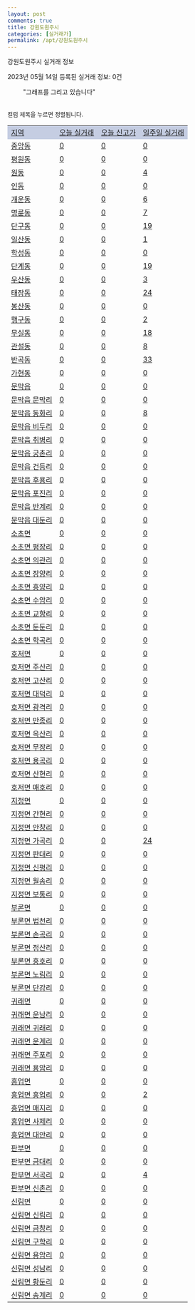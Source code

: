 ```yaml
---
layout: post
comments: true
title: 강원도원주시
categories: [실거래가]
permalink: /apt/강원도원주시
---
```


강원도원주시 실거래 정보

2023년 05월 14일 등록된 실거래 정보: 0건

<!--<script async src="https://pagead2.googlesyndication.com/pagead/js/adsbygoogle.js?client=ca-pub-3485438051770037"
 crossorigin="anonymous"></script>-->

<script type="text/javascript">
  google.charts.load('current', {'packages':['corechart']});
  google.charts.setOnLoadCallback(drawChart);

  function drawChart() {
    var data = google.visualization.arrayToDataTable([['거래일', '매매', '전월세', '전매'], ['21-01', 23, 10, 0], ['21-02', 0, 1, 0], ['21-03', 0, 1, 0], ['21-04', 0, 3, 0], ['21-05', 0, 4, 0], ['21-06', 0, 3, 0], ['21-07', 1, 37, 1], ['21-08', 271, 195, 16], ['21-09', 52, 44, 1], ['21-10', 14, 9, 4], ['21-11', 24, 22, 10], ['21-12', 0, 12, 0], ['22-01', 0, 95, 5], ['22-02', 25, 34, 1], ['22-03', 17, 15, 2], ['22-04', 25, 28, 0], ['22-05', 371, 420, 46], ['22-06', 465, 697, 64], ['22-07', 284, 648, 32], ['22-08', 345, 733, 69], ['22-09', 286, 633, 80], ['22-10', 258, 719, 75], ['22-11', 239, 660, 45], ['22-12', 218, 728, 48], ['23-01', 231, 741, 50], ['23-02', 389, 932, 67], ['23-03', 442, 782, 54], ['23-04', 386, 791, 48], ['23-05', 92, 145, 10]]);

    var options = {
      title: '최근 1년간 유형별 거래량 추이',
      legend: { position: 'bottom' }
    };

    setTimeout(function() {
        var chart = new google.visualization.LineChart(document.getElementById('columnchart_material'));
        chart.draw(data, (options));
        document.getElementById('loading').style.display = 'none';
        var dayLabel = (new Date()).getDay();
        if (dayLabel < 2) {
            sorttable.innerSortFunction.apply(document.getElementById('week'), []);
            sorttable.innerSortFunction.apply(document.getElementById('week'), []);        
        }
        else {
            sorttable.innerSortFunction.apply(document.getElementById('today'), []);
            sorttable.innerSortFunction.apply(document.getElementById('today'), []);
        }
    }, 200);

  }
</script>

<div id="loading" style="z-index:20; display: block; margin-left: 35px">"그래프를 그리고 있습니다"</div>
<div id="columnchart_material" style="width: 95%; margin-left: -35px; display: block"></div>
<!--<div style="width: 95%; margin-left: -35px; display: block">
      <script async src="https://pagead2.googlesyndication.com/pagead/js/adsbygoogle.js?client=ca-pub-3485438051770037"
          crossorigin="anonymous"></script>
      <ins class="adsbygoogle"
          style="display:block"
          data-ad-format="fluid"
          data-ad-layout-key="-fb+5w+4e-db+86"
          data-ad-client="ca-pub-3485438051770037"
          data-ad-slot="1827090281"></ins>
      <script>
          (adsbygoogle = window.adsbygoogle || []).push({});
      </script>
</div>-->
<br>

<font size='small' style='font-size: small;'>컬럼 제목을 누르면 정렬됩니다.</font>
<table class="sortable">
  <tr style='background-color: rgba(114, 132, 186,0.4);'>
    <td id="region"><a href="#">지역</a></td>
    <td id="today"><a href="#">오늘 실거래</a></td>
    <td id="today_new"><a href="#">오늘 신고가</a></td>
    <td id="week"><a href="#">일주일 실거래</a></td>
  </tr>

  
  <tr class="item">
    <td><a href="강원도원주시중앙동">중앙동</a></td>
    <td><a href="강원도원주시중앙동">0</a></td>
    <td><a href="강원도원주시중앙동">0</a></td>
    <td><a href="강원도원주시중앙동">0</a></td>
  </tr>
    

  <tr class="item">
    <td><a href="강원도원주시평원동">평원동</a></td>
    <td><a href="강원도원주시평원동">0</a></td>
    <td><a href="강원도원주시평원동">0</a></td>
    <td><a href="강원도원주시평원동">0</a></td>
  </tr>
    

  <tr class="item">
    <td><a href="강원도원주시원동">원동</a></td>
    <td><a href="강원도원주시원동">0</a></td>
    <td><a href="강원도원주시원동">0</a></td>
    <td><a href="강원도원주시원동">4</a></td>
  </tr>
    

  <tr class="item">
    <td><a href="강원도원주시인동">인동</a></td>
    <td><a href="강원도원주시인동">0</a></td>
    <td><a href="강원도원주시인동">0</a></td>
    <td><a href="강원도원주시인동">0</a></td>
  </tr>
    

  <tr class="item">
    <td><a href="강원도원주시개운동">개운동</a></td>
    <td><a href="강원도원주시개운동">0</a></td>
    <td><a href="강원도원주시개운동">0</a></td>
    <td><a href="강원도원주시개운동">6</a></td>
  </tr>
    

  <tr class="item">
    <td><a href="강원도원주시명륜동">명륜동</a></td>
    <td><a href="강원도원주시명륜동">0</a></td>
    <td><a href="강원도원주시명륜동">0</a></td>
    <td><a href="강원도원주시명륜동">7</a></td>
  </tr>
    

  <tr class="item">
    <td><a href="강원도원주시단구동">단구동</a></td>
    <td><a href="강원도원주시단구동">0</a></td>
    <td><a href="강원도원주시단구동">0</a></td>
    <td><a href="강원도원주시단구동">19</a></td>
  </tr>
    

  <tr class="item">
    <td><a href="강원도원주시일산동">일산동</a></td>
    <td><a href="강원도원주시일산동">0</a></td>
    <td><a href="강원도원주시일산동">0</a></td>
    <td><a href="강원도원주시일산동">1</a></td>
  </tr>
    

  <tr class="item">
    <td><a href="강원도원주시학성동">학성동</a></td>
    <td><a href="강원도원주시학성동">0</a></td>
    <td><a href="강원도원주시학성동">0</a></td>
    <td><a href="강원도원주시학성동">0</a></td>
  </tr>
    

  <tr class="item">
    <td><a href="강원도원주시단계동">단계동</a></td>
    <td><a href="강원도원주시단계동">0</a></td>
    <td><a href="강원도원주시단계동">0</a></td>
    <td><a href="강원도원주시단계동">19</a></td>
  </tr>
    

  <tr class="item">
    <td><a href="강원도원주시우산동">우산동</a></td>
    <td><a href="강원도원주시우산동">0</a></td>
    <td><a href="강원도원주시우산동">0</a></td>
    <td><a href="강원도원주시우산동">3</a></td>
  </tr>
    

  <tr class="item">
    <td><a href="강원도원주시태장동">태장동</a></td>
    <td><a href="강원도원주시태장동">0</a></td>
    <td><a href="강원도원주시태장동">0</a></td>
    <td><a href="강원도원주시태장동">24</a></td>
  </tr>
    

  <tr class="item">
    <td><a href="강원도원주시봉산동">봉산동</a></td>
    <td><a href="강원도원주시봉산동">0</a></td>
    <td><a href="강원도원주시봉산동">0</a></td>
    <td><a href="강원도원주시봉산동">0</a></td>
  </tr>
    

  <tr class="item">
    <td><a href="강원도원주시행구동">행구동</a></td>
    <td><a href="강원도원주시행구동">0</a></td>
    <td><a href="강원도원주시행구동">0</a></td>
    <td><a href="강원도원주시행구동">2</a></td>
  </tr>
    

  <tr class="item">
    <td><a href="강원도원주시무실동">무실동</a></td>
    <td><a href="강원도원주시무실동">0</a></td>
    <td><a href="강원도원주시무실동">0</a></td>
    <td><a href="강원도원주시무실동">18</a></td>
  </tr>
    

  <tr class="item">
    <td><a href="강원도원주시관설동">관설동</a></td>
    <td><a href="강원도원주시관설동">0</a></td>
    <td><a href="강원도원주시관설동">0</a></td>
    <td><a href="강원도원주시관설동">8</a></td>
  </tr>
    

  <tr class="item">
    <td><a href="강원도원주시반곡동">반곡동</a></td>
    <td><a href="강원도원주시반곡동">0</a></td>
    <td><a href="강원도원주시반곡동">0</a></td>
    <td><a href="강원도원주시반곡동">33</a></td>
  </tr>
    

  <tr class="item">
    <td><a href="강원도원주시가현동">가현동</a></td>
    <td><a href="강원도원주시가현동">0</a></td>
    <td><a href="강원도원주시가현동">0</a></td>
    <td><a href="강원도원주시가현동">0</a></td>
  </tr>
    

  <tr class="item">
    <td><a href="강원도원주시문막읍">문막읍</a></td>
    <td><a href="강원도원주시문막읍">0</a></td>
    <td><a href="강원도원주시문막읍">0</a></td>
    <td><a href="강원도원주시문막읍">0</a></td>
  </tr>
    

  <tr class="item">
    <td><a href="강원도원주시문막읍문막리">문막읍 문막리</a></td>
    <td><a href="강원도원주시문막읍문막리">0</a></td>
    <td><a href="강원도원주시문막읍문막리">0</a></td>
    <td><a href="강원도원주시문막읍문막리">0</a></td>
  </tr>
    

  <tr class="item">
    <td><a href="강원도원주시문막읍동화리">문막읍 동화리</a></td>
    <td><a href="강원도원주시문막읍동화리">0</a></td>
    <td><a href="강원도원주시문막읍동화리">0</a></td>
    <td><a href="강원도원주시문막읍동화리">8</a></td>
  </tr>
    

  <tr class="item">
    <td><a href="강원도원주시문막읍비두리">문막읍 비두리</a></td>
    <td><a href="강원도원주시문막읍비두리">0</a></td>
    <td><a href="강원도원주시문막읍비두리">0</a></td>
    <td><a href="강원도원주시문막읍비두리">0</a></td>
  </tr>
    

  <tr class="item">
    <td><a href="강원도원주시문막읍취병리">문막읍 취병리</a></td>
    <td><a href="강원도원주시문막읍취병리">0</a></td>
    <td><a href="강원도원주시문막읍취병리">0</a></td>
    <td><a href="강원도원주시문막읍취병리">0</a></td>
  </tr>
    

  <tr class="item">
    <td><a href="강원도원주시문막읍궁촌리">문막읍 궁촌리</a></td>
    <td><a href="강원도원주시문막읍궁촌리">0</a></td>
    <td><a href="강원도원주시문막읍궁촌리">0</a></td>
    <td><a href="강원도원주시문막읍궁촌리">0</a></td>
  </tr>
    

  <tr class="item">
    <td><a href="강원도원주시문막읍건등리">문막읍 건등리</a></td>
    <td><a href="강원도원주시문막읍건등리">0</a></td>
    <td><a href="강원도원주시문막읍건등리">0</a></td>
    <td><a href="강원도원주시문막읍건등리">0</a></td>
  </tr>
    

  <tr class="item">
    <td><a href="강원도원주시문막읍후용리">문막읍 후용리</a></td>
    <td><a href="강원도원주시문막읍후용리">0</a></td>
    <td><a href="강원도원주시문막읍후용리">0</a></td>
    <td><a href="강원도원주시문막읍후용리">0</a></td>
  </tr>
    

  <tr class="item">
    <td><a href="강원도원주시문막읍포진리">문막읍 포진리</a></td>
    <td><a href="강원도원주시문막읍포진리">0</a></td>
    <td><a href="강원도원주시문막읍포진리">0</a></td>
    <td><a href="강원도원주시문막읍포진리">0</a></td>
  </tr>
    

  <tr class="item">
    <td><a href="강원도원주시문막읍반계리">문막읍 반계리</a></td>
    <td><a href="강원도원주시문막읍반계리">0</a></td>
    <td><a href="강원도원주시문막읍반계리">0</a></td>
    <td><a href="강원도원주시문막읍반계리">0</a></td>
  </tr>
    

  <tr class="item">
    <td><a href="강원도원주시문막읍대둔리">문막읍 대둔리</a></td>
    <td><a href="강원도원주시문막읍대둔리">0</a></td>
    <td><a href="강원도원주시문막읍대둔리">0</a></td>
    <td><a href="강원도원주시문막읍대둔리">0</a></td>
  </tr>
    

  <tr class="item">
    <td><a href="강원도원주시소초면">소초면</a></td>
    <td><a href="강원도원주시소초면">0</a></td>
    <td><a href="강원도원주시소초면">0</a></td>
    <td><a href="강원도원주시소초면">0</a></td>
  </tr>
    

  <tr class="item">
    <td><a href="강원도원주시소초면평장리">소초면 평장리</a></td>
    <td><a href="강원도원주시소초면평장리">0</a></td>
    <td><a href="강원도원주시소초면평장리">0</a></td>
    <td><a href="강원도원주시소초면평장리">0</a></td>
  </tr>
    

  <tr class="item">
    <td><a href="강원도원주시소초면의관리">소초면 의관리</a></td>
    <td><a href="강원도원주시소초면의관리">0</a></td>
    <td><a href="강원도원주시소초면의관리">0</a></td>
    <td><a href="강원도원주시소초면의관리">0</a></td>
  </tr>
    

  <tr class="item">
    <td><a href="강원도원주시소초면장양리">소초면 장양리</a></td>
    <td><a href="강원도원주시소초면장양리">0</a></td>
    <td><a href="강원도원주시소초면장양리">0</a></td>
    <td><a href="강원도원주시소초면장양리">0</a></td>
  </tr>
    

  <tr class="item">
    <td><a href="강원도원주시소초면흥양리">소초면 흥양리</a></td>
    <td><a href="강원도원주시소초면흥양리">0</a></td>
    <td><a href="강원도원주시소초면흥양리">0</a></td>
    <td><a href="강원도원주시소초면흥양리">0</a></td>
  </tr>
    

  <tr class="item">
    <td><a href="강원도원주시소초면수암리">소초면 수암리</a></td>
    <td><a href="강원도원주시소초면수암리">0</a></td>
    <td><a href="강원도원주시소초면수암리">0</a></td>
    <td><a href="강원도원주시소초면수암리">0</a></td>
  </tr>
    

  <tr class="item">
    <td><a href="강원도원주시소초면교항리">소초면 교항리</a></td>
    <td><a href="강원도원주시소초면교항리">0</a></td>
    <td><a href="강원도원주시소초면교항리">0</a></td>
    <td><a href="강원도원주시소초면교항리">0</a></td>
  </tr>
    

  <tr class="item">
    <td><a href="강원도원주시소초면둔둔리">소초면 둔둔리</a></td>
    <td><a href="강원도원주시소초면둔둔리">0</a></td>
    <td><a href="강원도원주시소초면둔둔리">0</a></td>
    <td><a href="강원도원주시소초면둔둔리">0</a></td>
  </tr>
    

  <tr class="item">
    <td><a href="강원도원주시소초면학곡리">소초면 학곡리</a></td>
    <td><a href="강원도원주시소초면학곡리">0</a></td>
    <td><a href="강원도원주시소초면학곡리">0</a></td>
    <td><a href="강원도원주시소초면학곡리">0</a></td>
  </tr>
    

  <tr class="item">
    <td><a href="강원도원주시호저면">호저면</a></td>
    <td><a href="강원도원주시호저면">0</a></td>
    <td><a href="강원도원주시호저면">0</a></td>
    <td><a href="강원도원주시호저면">0</a></td>
  </tr>
    

  <tr class="item">
    <td><a href="강원도원주시호저면주산리">호저면 주산리</a></td>
    <td><a href="강원도원주시호저면주산리">0</a></td>
    <td><a href="강원도원주시호저면주산리">0</a></td>
    <td><a href="강원도원주시호저면주산리">0</a></td>
  </tr>
    

  <tr class="item">
    <td><a href="강원도원주시호저면고산리">호저면 고산리</a></td>
    <td><a href="강원도원주시호저면고산리">0</a></td>
    <td><a href="강원도원주시호저면고산리">0</a></td>
    <td><a href="강원도원주시호저면고산리">0</a></td>
  </tr>
    

  <tr class="item">
    <td><a href="강원도원주시호저면대덕리">호저면 대덕리</a></td>
    <td><a href="강원도원주시호저면대덕리">0</a></td>
    <td><a href="강원도원주시호저면대덕리">0</a></td>
    <td><a href="강원도원주시호저면대덕리">0</a></td>
  </tr>
    

  <tr class="item">
    <td><a href="강원도원주시호저면광격리">호저면 광격리</a></td>
    <td><a href="강원도원주시호저면광격리">0</a></td>
    <td><a href="강원도원주시호저면광격리">0</a></td>
    <td><a href="강원도원주시호저면광격리">0</a></td>
  </tr>
    

  <tr class="item">
    <td><a href="강원도원주시호저면만종리">호저면 만종리</a></td>
    <td><a href="강원도원주시호저면만종리">0</a></td>
    <td><a href="강원도원주시호저면만종리">0</a></td>
    <td><a href="강원도원주시호저면만종리">0</a></td>
  </tr>
    

  <tr class="item">
    <td><a href="강원도원주시호저면옥산리">호저면 옥산리</a></td>
    <td><a href="강원도원주시호저면옥산리">0</a></td>
    <td><a href="강원도원주시호저면옥산리">0</a></td>
    <td><a href="강원도원주시호저면옥산리">0</a></td>
  </tr>
    

  <tr class="item">
    <td><a href="강원도원주시호저면무장리">호저면 무장리</a></td>
    <td><a href="강원도원주시호저면무장리">0</a></td>
    <td><a href="강원도원주시호저면무장리">0</a></td>
    <td><a href="강원도원주시호저면무장리">0</a></td>
  </tr>
    

  <tr class="item">
    <td><a href="강원도원주시호저면용곡리">호저면 용곡리</a></td>
    <td><a href="강원도원주시호저면용곡리">0</a></td>
    <td><a href="강원도원주시호저면용곡리">0</a></td>
    <td><a href="강원도원주시호저면용곡리">0</a></td>
  </tr>
    

  <tr class="item">
    <td><a href="강원도원주시호저면산현리">호저면 산현리</a></td>
    <td><a href="강원도원주시호저면산현리">0</a></td>
    <td><a href="강원도원주시호저면산현리">0</a></td>
    <td><a href="강원도원주시호저면산현리">0</a></td>
  </tr>
    

  <tr class="item">
    <td><a href="강원도원주시호저면매호리">호저면 매호리</a></td>
    <td><a href="강원도원주시호저면매호리">0</a></td>
    <td><a href="강원도원주시호저면매호리">0</a></td>
    <td><a href="강원도원주시호저면매호리">0</a></td>
  </tr>
    

  <tr class="item">
    <td><a href="강원도원주시지정면">지정면</a></td>
    <td><a href="강원도원주시지정면">0</a></td>
    <td><a href="강원도원주시지정면">0</a></td>
    <td><a href="강원도원주시지정면">0</a></td>
  </tr>
    

  <tr class="item">
    <td><a href="강원도원주시지정면간현리">지정면 간현리</a></td>
    <td><a href="강원도원주시지정면간현리">0</a></td>
    <td><a href="강원도원주시지정면간현리">0</a></td>
    <td><a href="강원도원주시지정면간현리">0</a></td>
  </tr>
    

  <tr class="item">
    <td><a href="강원도원주시지정면안창리">지정면 안창리</a></td>
    <td><a href="강원도원주시지정면안창리">0</a></td>
    <td><a href="강원도원주시지정면안창리">0</a></td>
    <td><a href="강원도원주시지정면안창리">0</a></td>
  </tr>
    

  <tr class="item">
    <td><a href="강원도원주시지정면가곡리">지정면 가곡리</a></td>
    <td><a href="강원도원주시지정면가곡리">0</a></td>
    <td><a href="강원도원주시지정면가곡리">0</a></td>
    <td><a href="강원도원주시지정면가곡리">24</a></td>
  </tr>
    

  <tr class="item">
    <td><a href="강원도원주시지정면판대리">지정면 판대리</a></td>
    <td><a href="강원도원주시지정면판대리">0</a></td>
    <td><a href="강원도원주시지정면판대리">0</a></td>
    <td><a href="강원도원주시지정면판대리">0</a></td>
  </tr>
    

  <tr class="item">
    <td><a href="강원도원주시지정면신평리">지정면 신평리</a></td>
    <td><a href="강원도원주시지정면신평리">0</a></td>
    <td><a href="강원도원주시지정면신평리">0</a></td>
    <td><a href="강원도원주시지정면신평리">0</a></td>
  </tr>
    

  <tr class="item">
    <td><a href="강원도원주시지정면월송리">지정면 월송리</a></td>
    <td><a href="강원도원주시지정면월송리">0</a></td>
    <td><a href="강원도원주시지정면월송리">0</a></td>
    <td><a href="강원도원주시지정면월송리">0</a></td>
  </tr>
    

  <tr class="item">
    <td><a href="강원도원주시지정면보통리">지정면 보통리</a></td>
    <td><a href="강원도원주시지정면보통리">0</a></td>
    <td><a href="강원도원주시지정면보통리">0</a></td>
    <td><a href="강원도원주시지정면보통리">0</a></td>
  </tr>
    

  <tr class="item">
    <td><a href="강원도원주시부론면">부론면</a></td>
    <td><a href="강원도원주시부론면">0</a></td>
    <td><a href="강원도원주시부론면">0</a></td>
    <td><a href="강원도원주시부론면">0</a></td>
  </tr>
    

  <tr class="item">
    <td><a href="강원도원주시부론면법천리">부론면 법천리</a></td>
    <td><a href="강원도원주시부론면법천리">0</a></td>
    <td><a href="강원도원주시부론면법천리">0</a></td>
    <td><a href="강원도원주시부론면법천리">0</a></td>
  </tr>
    

  <tr class="item">
    <td><a href="강원도원주시부론면손곡리">부론면 손곡리</a></td>
    <td><a href="강원도원주시부론면손곡리">0</a></td>
    <td><a href="강원도원주시부론면손곡리">0</a></td>
    <td><a href="강원도원주시부론면손곡리">0</a></td>
  </tr>
    

  <tr class="item">
    <td><a href="강원도원주시부론면정산리">부론면 정산리</a></td>
    <td><a href="강원도원주시부론면정산리">0</a></td>
    <td><a href="강원도원주시부론면정산리">0</a></td>
    <td><a href="강원도원주시부론면정산리">0</a></td>
  </tr>
    

  <tr class="item">
    <td><a href="강원도원주시부론면흥호리">부론면 흥호리</a></td>
    <td><a href="강원도원주시부론면흥호리">0</a></td>
    <td><a href="강원도원주시부론면흥호리">0</a></td>
    <td><a href="강원도원주시부론면흥호리">0</a></td>
  </tr>
    

  <tr class="item">
    <td><a href="강원도원주시부론면노림리">부론면 노림리</a></td>
    <td><a href="강원도원주시부론면노림리">0</a></td>
    <td><a href="강원도원주시부론면노림리">0</a></td>
    <td><a href="강원도원주시부론면노림리">0</a></td>
  </tr>
    

  <tr class="item">
    <td><a href="강원도원주시부론면단강리">부론면 단강리</a></td>
    <td><a href="강원도원주시부론면단강리">0</a></td>
    <td><a href="강원도원주시부론면단강리">0</a></td>
    <td><a href="강원도원주시부론면단강리">0</a></td>
  </tr>
    

  <tr class="item">
    <td><a href="강원도원주시귀래면">귀래면</a></td>
    <td><a href="강원도원주시귀래면">0</a></td>
    <td><a href="강원도원주시귀래면">0</a></td>
    <td><a href="강원도원주시귀래면">0</a></td>
  </tr>
    

  <tr class="item">
    <td><a href="강원도원주시귀래면운남리">귀래면 운남리</a></td>
    <td><a href="강원도원주시귀래면운남리">0</a></td>
    <td><a href="강원도원주시귀래면운남리">0</a></td>
    <td><a href="강원도원주시귀래면운남리">0</a></td>
  </tr>
    

  <tr class="item">
    <td><a href="강원도원주시귀래면귀래리">귀래면 귀래리</a></td>
    <td><a href="강원도원주시귀래면귀래리">0</a></td>
    <td><a href="강원도원주시귀래면귀래리">0</a></td>
    <td><a href="강원도원주시귀래면귀래리">0</a></td>
  </tr>
    

  <tr class="item">
    <td><a href="강원도원주시귀래면운계리">귀래면 운계리</a></td>
    <td><a href="강원도원주시귀래면운계리">0</a></td>
    <td><a href="강원도원주시귀래면운계리">0</a></td>
    <td><a href="강원도원주시귀래면운계리">0</a></td>
  </tr>
    

  <tr class="item">
    <td><a href="강원도원주시귀래면주포리">귀래면 주포리</a></td>
    <td><a href="강원도원주시귀래면주포리">0</a></td>
    <td><a href="강원도원주시귀래면주포리">0</a></td>
    <td><a href="강원도원주시귀래면주포리">0</a></td>
  </tr>
    

  <tr class="item">
    <td><a href="강원도원주시귀래면용암리">귀래면 용암리</a></td>
    <td><a href="강원도원주시귀래면용암리">0</a></td>
    <td><a href="강원도원주시귀래면용암리">0</a></td>
    <td><a href="강원도원주시귀래면용암리">0</a></td>
  </tr>
    

  <tr class="item">
    <td><a href="강원도원주시흥업면">흥업면</a></td>
    <td><a href="강원도원주시흥업면">0</a></td>
    <td><a href="강원도원주시흥업면">0</a></td>
    <td><a href="강원도원주시흥업면">0</a></td>
  </tr>
    

  <tr class="item">
    <td><a href="강원도원주시흥업면흥업리">흥업면 흥업리</a></td>
    <td><a href="강원도원주시흥업면흥업리">0</a></td>
    <td><a href="강원도원주시흥업면흥업리">0</a></td>
    <td><a href="강원도원주시흥업면흥업리">2</a></td>
  </tr>
    

  <tr class="item">
    <td><a href="강원도원주시흥업면매지리">흥업면 매지리</a></td>
    <td><a href="강원도원주시흥업면매지리">0</a></td>
    <td><a href="강원도원주시흥업면매지리">0</a></td>
    <td><a href="강원도원주시흥업면매지리">0</a></td>
  </tr>
    

  <tr class="item">
    <td><a href="강원도원주시흥업면사제리">흥업면 사제리</a></td>
    <td><a href="강원도원주시흥업면사제리">0</a></td>
    <td><a href="강원도원주시흥업면사제리">0</a></td>
    <td><a href="강원도원주시흥업면사제리">0</a></td>
  </tr>
    

  <tr class="item">
    <td><a href="강원도원주시흥업면대안리">흥업면 대안리</a></td>
    <td><a href="강원도원주시흥업면대안리">0</a></td>
    <td><a href="강원도원주시흥업면대안리">0</a></td>
    <td><a href="강원도원주시흥업면대안리">0</a></td>
  </tr>
    

  <tr class="item">
    <td><a href="강원도원주시판부면">판부면</a></td>
    <td><a href="강원도원주시판부면">0</a></td>
    <td><a href="강원도원주시판부면">0</a></td>
    <td><a href="강원도원주시판부면">0</a></td>
  </tr>
    

  <tr class="item">
    <td><a href="강원도원주시판부면금대리">판부면 금대리</a></td>
    <td><a href="강원도원주시판부면금대리">0</a></td>
    <td><a href="강원도원주시판부면금대리">0</a></td>
    <td><a href="강원도원주시판부면금대리">0</a></td>
  </tr>
    

  <tr class="item">
    <td><a href="강원도원주시판부면서곡리">판부면 서곡리</a></td>
    <td><a href="강원도원주시판부면서곡리">0</a></td>
    <td><a href="강원도원주시판부면서곡리">0</a></td>
    <td><a href="강원도원주시판부면서곡리">4</a></td>
  </tr>
    

  <tr class="item">
    <td><a href="강원도원주시판부면신촌리">판부면 신촌리</a></td>
    <td><a href="강원도원주시판부면신촌리">0</a></td>
    <td><a href="강원도원주시판부면신촌리">0</a></td>
    <td><a href="강원도원주시판부면신촌리">0</a></td>
  </tr>
    

  <tr class="item">
    <td><a href="강원도원주시신림면">신림면</a></td>
    <td><a href="강원도원주시신림면">0</a></td>
    <td><a href="강원도원주시신림면">0</a></td>
    <td><a href="강원도원주시신림면">0</a></td>
  </tr>
    

  <tr class="item">
    <td><a href="강원도원주시신림면신림리">신림면 신림리</a></td>
    <td><a href="강원도원주시신림면신림리">0</a></td>
    <td><a href="강원도원주시신림면신림리">0</a></td>
    <td><a href="강원도원주시신림면신림리">0</a></td>
  </tr>
    

  <tr class="item">
    <td><a href="강원도원주시신림면금창리">신림면 금창리</a></td>
    <td><a href="강원도원주시신림면금창리">0</a></td>
    <td><a href="강원도원주시신림면금창리">0</a></td>
    <td><a href="강원도원주시신림면금창리">0</a></td>
  </tr>
    

  <tr class="item">
    <td><a href="강원도원주시신림면구학리">신림면 구학리</a></td>
    <td><a href="강원도원주시신림면구학리">0</a></td>
    <td><a href="강원도원주시신림면구학리">0</a></td>
    <td><a href="강원도원주시신림면구학리">0</a></td>
  </tr>
    

  <tr class="item">
    <td><a href="강원도원주시신림면용암리">신림면 용암리</a></td>
    <td><a href="강원도원주시신림면용암리">0</a></td>
    <td><a href="강원도원주시신림면용암리">0</a></td>
    <td><a href="강원도원주시신림면용암리">0</a></td>
  </tr>
    

  <tr class="item">
    <td><a href="강원도원주시신림면성남리">신림면 성남리</a></td>
    <td><a href="강원도원주시신림면성남리">0</a></td>
    <td><a href="강원도원주시신림면성남리">0</a></td>
    <td><a href="강원도원주시신림면성남리">0</a></td>
  </tr>
    

  <tr class="item">
    <td><a href="강원도원주시신림면황둔리">신림면 황둔리</a></td>
    <td><a href="강원도원주시신림면황둔리">0</a></td>
    <td><a href="강원도원주시신림면황둔리">0</a></td>
    <td><a href="강원도원주시신림면황둔리">0</a></td>
  </tr>
    

  <tr class="item">
    <td><a href="강원도원주시신림면송계리">신림면 송계리</a></td>
    <td><a href="강원도원주시신림면송계리">0</a></td>
    <td><a href="강원도원주시신림면송계리">0</a></td>
    <td><a href="강원도원주시신림면송계리">0</a></td>
  </tr>
    


</table>


    